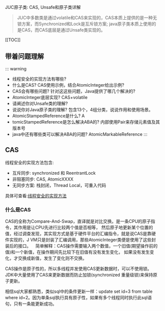 JUC原子类: CAS, Unsafe和原子类详解

>JUC中多数类是通过volatile和CAS来实现的，CAS本质上提供的是一种无锁方案，而Synchronized和Lock是互斥锁方案;
> java原子类本质上使用的是CAS，而CAS底层是通过Unsafe类实现的。

[[TOC]]

## 带着问题理解

::: warning
- 线程安全的实现方法有哪些? 
- 什么是CAS? CAS使用示例，结合AtomicInteger给出示例? 
- CAS会有哪些问题? 针对这这些问题，Java提供了哪几个解决的? 
- AtomicInteger底层实现? CAS+volatile 
- 请阐述你对Unsafe类的理解? 
- 说说你对Java原子类的理解? 包含13个，4组分类，说说作用和使用场景。 
- AtomicStampedReference是什么? A
- tomicStampedReference是怎么解决ABA的? 内部使用Pair来存储元素值及其版本号
- java中还有哪些类可以解决ABA的问题? AtomicMarkableReference
:::

## CAS

线程安全的实现方法包含: 

- 互斥同步: synchronized 和 ReentrantLock 
- 非阻塞同步: CAS, AtomicXXXX 
- 无同步方案: 栈封闭，Thread Local，可重入代码

具体可查看:[线程安全的实现方法](../Concurrent/Basis.md)

### 什么是CAS

CAS的全称为Compare-And-Swap，直译就是对比交换。是一条CPU的原子指令，其作用是让CPU先进行比较两个值是否相等，
然后原子地更新某个位置的值，经过调查发现，其实现方式是基于硬件平台的汇编指令，就是说CAS是靠硬件实现的，J
VM只是封装了汇编调用，那些AtomicInteger类便是使用了这些封装后的接口。
 
简单解释：CAS操作需要输入两个数值，一个旧值(期望操作前的值)和一个新值，在操作期间先比较下在旧值有没有发生变化，
如果没有发生变化，才交换成新值，发生了变化则不交换。

CAS操作是原子性的，所以多线程并发使用CAS更新数据时，可以不使用锁。JDK中大量使用了CAS来更新数据而防止加锁(synchronized 重量级锁)来保持原子更新。

相信sql大家都熟悉，类似sql中的条件更新一样：update set id=3 from table where id=2。因为单条sql执行具有原子性，如果有多个线程同时执行此sql语句，只有一条能更新成功。
 